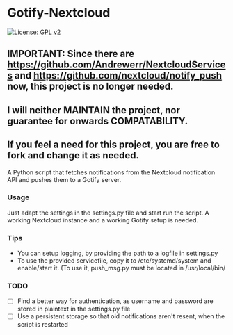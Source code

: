 # Gotify-Nextcloud

[![License: GPL v2](https://img.shields.io/badge/License-GPL%20v2-blue.svg)](https://www.gnu.org/licenses/old-licenses/gpl-2.0.en.html)

## IMPORTANT: Since there are https://github.com/Andrewerr/NextcloudServices and https://github.com/nextcloud/notify_push now, this project is no longer needed.
## I will neither MAINTAIN the project, nor guarantee for onwards COMPATABILITY.
## If you feel a need for this project, you are free to fork and change it as needed.

A Python script that fetches notifications from the Nextcloud notification API and pushes them to a Gotify server.



### Usage

Just adapt the settings in the settings.py file and start run the script.
A working Nextcloud instance and a working Gotify setup is needed.

### Tips
- You can setup logging, by providing the path to a logfile in settings.py
- To use the provided servicefile, copy it to /etc/systemd/system and enable/start it. (To use it, push_msg.py must be located in /usr/local/bin/

### TODO

- [ ] Find a better way for authentication, as username and password are stored in plaintext in the settings.py file
- [ ] Use a persistent storage so that old notifications aren't resent, when the script is restarted
